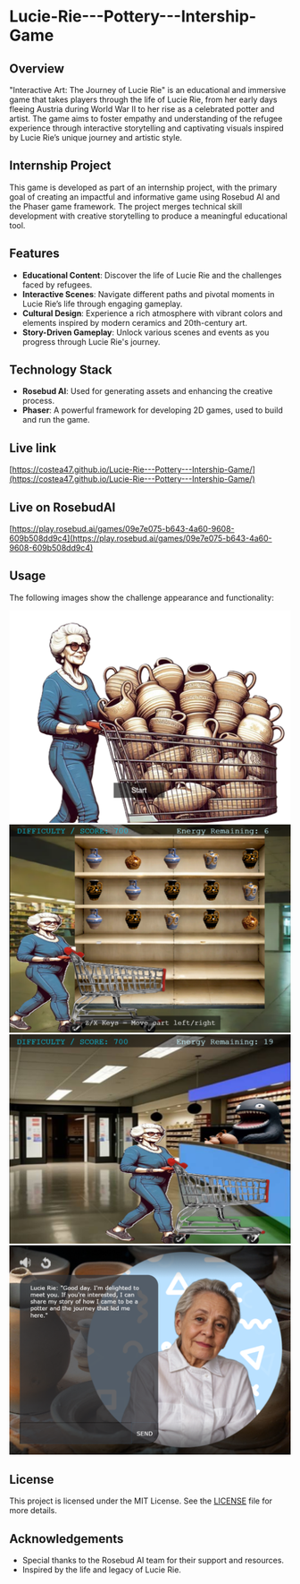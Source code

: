 # Lucie-Rie---Pottery---Intership-Game

## Overview

"Interactive Art: The Journey of Lucie Rie" is an educational and immersive game that takes players through the life of Lucie Rie, from her early days fleeing Austria during World War II to her rise as a celebrated potter and artist. The game aims to foster empathy and understanding of the refugee experience through interactive storytelling and captivating visuals inspired by Lucie Rie’s unique journey and artistic style.

## Internship Project

This game is developed as part of an internship project, with the primary goal of creating an impactful and informative game using Rosebud AI and the Phaser game framework. The project merges technical skill development with creative storytelling to produce a meaningful educational tool.

## Features

- **Educational Content**: Discover the life of Lucie Rie and the challenges faced by refugees.
- **Interactive Scenes**: Navigate different paths and pivotal moments in Lucie Rie’s life through engaging gameplay.
- **Cultural Design**: Experience a rich atmosphere with vibrant colors and elements inspired by modern ceramics and 20th-century art.
- **Story-Driven Gameplay**: Unlock various scenes and events as you progress through Lucie Rie's journey.

## Technology Stack

- **Rosebud AI**: Used for generating assets and enhancing the creative process.
- **Phaser**: A powerful framework for developing 2D games, used to build and run the game.

## Live link

[https://costea47.github.io/Lucie-Rie---Pottery---Intership-Game/](https://costea47.github.io/Lucie-Rie---Pottery---Intership-Game/)

## Live on RosebudAI

[https://play.rosebud.ai/games/09e7e075-b643-4a60-9608-609b508dd9c4](https://play.rosebud.ai/games/09e7e075-b643-4a60-9608-609b508dd9c4)

## Usage

The following images show the challenge appearance and functionality:

![Application Screenshot](assets/images/screenshot.png)
![Application Screenshot](assets/images/screenshot2.png)
![Application Screenshot](assets/images/screenshot3.png)
![Application Screenshot](assets/images/screenshot4.png)

## License

This project is licensed under the MIT License. See the [LICENSE](LICENSE) file for more details.

## Acknowledgements

- Special thanks to the Rosebud AI team for their support and resources.
- Inspired by the life and legacy of Lucie Rie.
